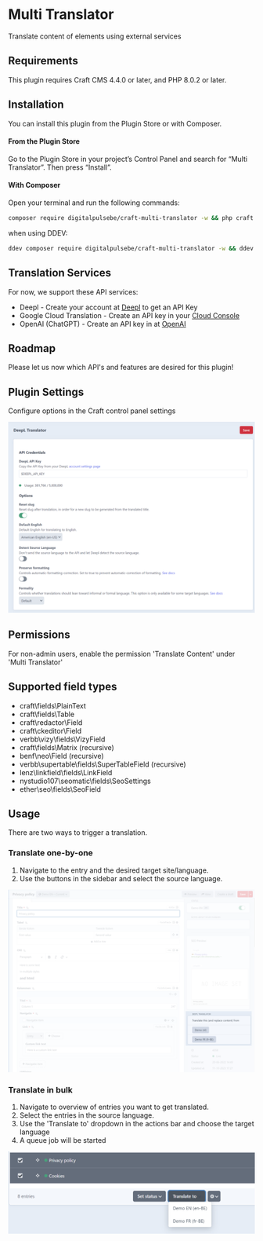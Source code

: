 # Multi Translator

Translate content of elements using external services

## Requirements

This plugin requires Craft CMS 4.4.0 or later, and PHP 8.0.2 or later.

## Installation

You can install this plugin from the Plugin Store or with Composer.

#### From the Plugin Store

Go to the Plugin Store in your project’s Control Panel and search for “Multi Translator”. Then press “Install”.

#### With Composer

Open your terminal and run the following commands:

```bash
composer require digitalpulsebe/craft-multi-translator -w && php craft plugin/install multi-translator
```

when using DDEV:

```bash
ddev composer require digitalpulsebe/craft-multi-translator -w && ddev exec php craft plugin/install multi-translator
```

## Translation Services

For now, we support these API services:

- Deepl - Create your account at [Deepl](https://www.deepl.com/nl/pro-api) to get an API Key
- Google Cloud Translation - Create an API key in your [Cloud Console](https://console.cloud.google.com/)
- OpenAI (ChatGPT) - Create an API key in at [OpenAI](https://platform.openai.com/)

## Roadmap

Please let us now which API's and features are desired for this plugin!

## Plugin Settings

Configure options in the Craft control panel settings

![Screenshot](resources/img/screenshot_settings.png)

## Permissions

For non-admin users, enable the permission 'Translate Content' under 'Multi Translator'

## Supported field types

- craft\fields\PlainText
- craft\fields\Table
- craft\redactor\Field
- craft\ckeditor\Field
- verbb\vizy\fields\VizyField
- craft\fields\Matrix (recursive)
- benf\neo\Field (recursive)
- verbb\supertable\fields\SuperTableField (recursive)
- lenz\linkfield\fields\LinkField
- nystudio107\seomatic\fields\SeoSettings
- ether\seo\fields\SeoField

## Usage

There are two ways to trigger a translation.

### Translate one-by-one

1. Navigate to the entry and the desired target site/language.
2. Use the buttons in the sidebar and select the source language.

![Screenshot](resources/img/screenshot_sidebar.png)

### Translate in bulk

1. Navigate to overview of entries you want to get translated.
2. Select the entries in the source language.
3. Use the 'Translate to' dropdown in the actions bar and choose the target language
4. A queue job will be started

![Screenshot](resources/img/screenshot_actions.png)
